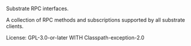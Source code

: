 Substrate RPC interfaces.

A collection of RPC methods and subscriptions supported by all substrate clients.

License: GPL-3.0-or-later WITH Classpath-exception-2.0